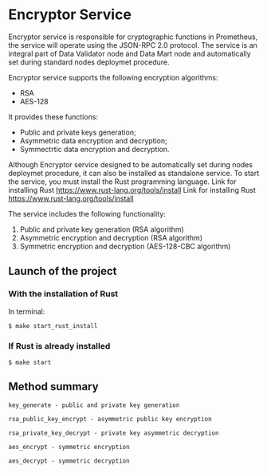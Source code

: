 # Encryptor Service

Encryptor service is responsible for cryptographic functions in Prometheus, the service will operate using the JSON-RPC 2.0 protocol.
The service is an integral part of Data Validator node and Data Mart node and automatically set during standard nodes deploymet procedure.

Encryptor service supports the following encryption algorithms:

- RSA
- AES-128

It provides these functions:

- Public and private keys generation;
- Asymmetric data encryption and decryption;
- Symmectrtic data encryption and decryption.

Although Encryptor service designed to be automatically set during nodes deploymet procedure, it can also be installed as standalone service.
To start the service, you must install the Rust programming language. Link for installing Rust https://www.rust-lang.org/tools/install
Link for installing Rust https://www.rust-lang.org/tools/install

The service includes the following functionality:
1. Public and private key generation (RSA algorithm)
2. Asymmetric encryption and decryption (RSA algorithm)
3. Symmetric encryption and decryption (AES-128-CBC algorithm)

## Launch of the project

### With the installation of Rust
In terminal:
```
$ make start_rust_install
```

### If Rust is already installed
```
$ make start
```

## Method summary

```
key_generate - public and private key generation

rsa_public_key_encrypt - asymmetric public key encryption

rsa_private_key_decrypt - private key asymmetric decryption

aes_encrypt - symmetric encryption

aes_decrypt - symmetric decryption
```
